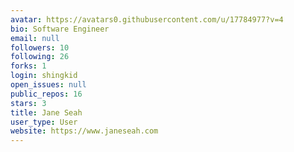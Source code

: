 ```yaml
---
avatar: https://avatars0.githubusercontent.com/u/17784977?v=4
bio: Software Engineer
email: null
followers: 10
following: 26
forks: 1
login: shingkid
open_issues: null
public_repos: 16
stars: 3
title: Jane Seah
user_type: User
website: https://www.janeseah.com
---
```

